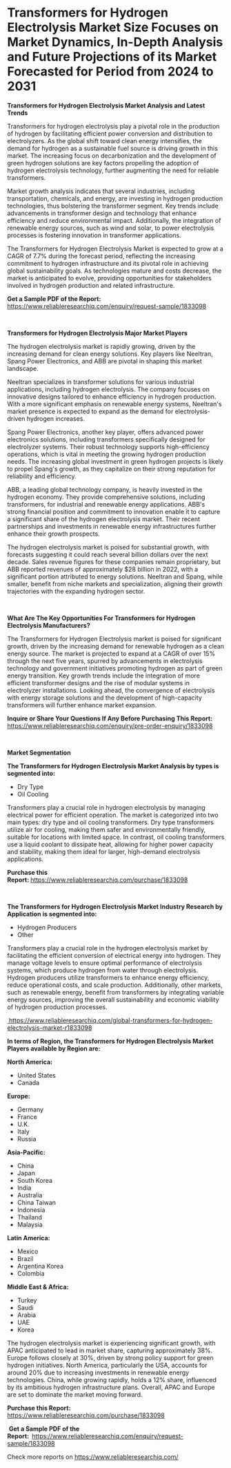 <p><h1>Transformers for Hydrogen Electrolysis Market Size Focuses on Market Dynamics, In-Depth Analysis and Future Projections of its Market Forecasted for Period from 2024 to 2031</h1></p><p><strong>Transformers for Hydrogen Electrolysis Market Analysis and Latest Trends</strong></p>
<p><p>Transformers for hydrogen electrolysis play a pivotal role in the production of hydrogen by facilitating efficient power conversion and distribution to electrolyzers. As the global shift toward clean energy intensifies, the demand for hydrogen as a sustainable fuel source is driving growth in this market. The increasing focus on decarbonization and the development of green hydrogen solutions are key factors propelling the adoption of hydrogen electrolysis technology, further augmenting the need for reliable transformers.</p><p>Market growth analysis indicates that several industries, including transportation, chemicals, and energy, are investing in hydrogen production technologies, thus bolstering the transformer segment. Key trends include advancements in transformer design and technology that enhance efficiency and reduce environmental impact. Additionally, the integration of renewable energy sources, such as wind and solar, to power electrolysis processes is fostering innovation in transformer applications.</p><p>The Transformers for Hydrogen Electrolysis Market is expected to grow at a CAGR of 7.7% during the forecast period, reflecting the increasing commitment to hydrogen infrastructure and its pivotal role in achieving global sustainability goals. As technologies mature and costs decrease, the market is anticipated to evolve, providing opportunities for stakeholders involved in hydrogen production and related infrastructure.</p></p>
<p><strong>Get a Sample PDF of the Report:&nbsp;</strong> <a href="https://www.reliableresearchiq.com/enquiry/request-sample/1833098?utm_campaign=103&utm_medium=2&utm_source=Github&utm_content=ia&utm_term=01012025&utm_id=transformers-for-hydrogen-electrolysis">https://www.reliableresearchiq.com/enquiry/request-sample/1833098</a></p>
<p>&nbsp;</p>
<p><strong>Transformers for Hydrogen Electrolysis Major Market Players</strong></p>
<p><p>The hydrogen electrolysis market is rapidly growing, driven by the increasing demand for clean energy solutions. Key players like Neeltran, Spang Power Electronics, and ABB are pivotal in shaping this market landscape.</p><p>Neeltran specializes in transformer solutions for various industrial applications, including hydrogen electrolysis. The company focuses on innovative designs tailored to enhance efficiency in hydrogen production. With a more significant emphasis on renewable energy systems, Neeltran's market presence is expected to expand as the demand for electrolysis-driven hydrogen increases. </p><p>Spang Power Electronics, another key player, offers advanced power electronics solutions, including transformers specifically designed for electrolyzer systems. Their robust technology supports high-efficiency operations, which is vital in meeting the growing hydrogen production needs. The increasing global investment in green hydrogen projects is likely to propel Spang's growth, as they capitalize on their strong reputation for reliability and efficiency.</p><p>ABB, a leading global technology company, is heavily invested in the hydrogen economy. They provide comprehensive solutions, including transformers, for industrial and renewable energy applications. ABB's strong financial position and commitment to innovation enable it to capture a significant share of the hydrogen electrolysis market. Their recent partnerships and investments in renewable energy infrastructures further enhance their growth prospects.</p><p>The hydrogen electrolysis market is poised for substantial growth, with forecasts suggesting it could reach several billion dollars over the next decade. Sales revenue figures for these companies remain proprietary, but ABB reported revenues of approximately $28 billion in 2022, with a significant portion attributed to energy solutions. Neeltran and Spang, while smaller, benefit from niche markets and specialization, aligning their growth trajectories with the expanding hydrogen sector.</p></p>
<p>&nbsp;</p>
<p><strong>What Are The Key Opportunities For Transformers for Hydrogen Electrolysis Manufacturers?</strong></p>
<p><p>The Transformers for Hydrogen Electrolysis market is poised for significant growth, driven by the increasing demand for renewable hydrogen as a clean energy source. The market is projected to expand at a CAGR of over 15% through the next five years, spurred by advancements in electrolysis technology and government initiatives promoting hydrogen as part of green energy transition. Key growth trends include the integration of more efficient transformer designs and the rise of modular systems in electrolyzer installations. Looking ahead, the convergence of electrolysis with energy storage solutions and the development of high-capacity transformers will further enhance market expansion.</p></p>
<p><strong>Inquire or Share Your Questions If Any Before Purchasing This Report:</strong> <a href="https://www.reliableresearchiq.com/enquiry/pre-order-enquiry/1833098?utm_campaign=103&utm_medium=2&utm_source=Github&utm_content=ia&utm_term=01012025&utm_id=transformers-for-hydrogen-electrolysis">https://www.reliableresearchiq.com/enquiry/pre-order-enquiry/1833098</a></p>
<p>&nbsp;</p>
<p><strong>Market Segmentation</strong></p>
<p><strong>The Transformers for Hydrogen Electrolysis Market Analysis by types is segmented into:</strong></p>
<p><ul><li>Dry Type</li><li>Oil Cooling</li></ul></p>
<p><p>Transformers play a crucial role in hydrogen electrolysis by managing electrical power for efficient operation. The market is categorized into two main types: dry type and oil cooling transformers. Dry type transformers utilize air for cooling, making them safer and environmentally friendly, suitable for locations with limited space. In contrast, oil cooling transformers use a liquid coolant to dissipate heat, allowing for higher power capacity and stability, making them ideal for larger, high-demand electrolysis applications.</p></p>
<p><strong>Purchase this Report:&nbsp;</strong><a href="https://www.reliableresearchiq.com/purchase/1833098?utm_campaign=103&utm_medium=2&utm_source=Github&utm_content=ia&utm_term=01012025&utm_id=transformers-for-hydrogen-electrolysis">https://www.reliableresearchiq.com/purchase/1833098</a></p>
<p>&nbsp;</p>
<p><strong>The Transformers for Hydrogen Electrolysis Market Industry Research by Application is segmented into:</strong></p>
<p><ul><li>Hydrogen Producers</li><li>Other</li></ul></p>
<p><p>Transformers play a crucial role in the hydrogen electrolysis market by facilitating the efficient conversion of electrical energy into hydrogen. They manage voltage levels to ensure optimal performance of electrolysis systems, which produce hydrogen from water through electrolysis. Hydrogen producers utilize transformers to enhance energy efficiency, reduce operational costs, and scale production. Additionally, other markets, such as renewable energy, benefit from transformers by integrating variable energy sources, improving the overall sustainability and economic viability of hydrogen production processes.</p></p>
<p><a href="https://www.reliableresearchiq.com/global-transformers-for-hydrogen-electrolysis-market-r1833098?utm_campaign=103&utm_medium=2&utm_source=Github&utm_content=ia&utm_term=01012025&utm_id=transformers-for-hydrogen-electrolysis">&nbsp;https://www.reliableresearchiq.com/global-transformers-for-hydrogen-electrolysis-market-r1833098</a></p>
<p><strong>In terms of Region, the Transformers for Hydrogen Electrolysis Market Players available by Region are:</strong></p>
<p>
    <p> <strong> North America: </strong>
        <ul>
            <li>United States</li>
            <li>Canada</li>
        </ul>
        </p> 
    <p> <strong> Europe: </strong>
        <ul>
            <li>Germany</li>
            <li>France</li>
            <li>U.K.</li>
            <li>Italy</li>
            <li>Russia</li>
        </ul>
        </p> 
    <p> <strong> Asia-Pacific: </strong>
        <ul>
            <li>China</li>
            <li>Japan</li>
            <li>South Korea</li>
            <li>India</li>
            <li>Australia</li>
            <li>China Taiwan</li>
            <li>Indonesia</li>
            <li>Thailand</li>
            <li>Malaysia</li>
        </ul>
        </p> 
    <p> <strong> Latin America: </strong>
        <ul>
            <li>Mexico</li>
            <li>Brazil</li>
            <li>Argentina Korea</li>
            <li>Colombia</li>
        </ul>
        </p> 
    <p> <strong> Middle East & Africa: </strong>
        <ul>
            <li>Turkey</li>
            <li>Saudi</li>
            <li>Arabia</li>
            <li>UAE</li>
            <li>Korea</li>
        </ul>
    </p>
    </p>
<p><p>The hydrogen electrolysis market is experiencing significant growth, with APAC anticipated to lead in market share, capturing approximately 38%. Europe follows closely at 30%, driven by strong policy support for green hydrogen initiatives. North America, particularly the USA, accounts for around 20% due to increasing investments in renewable energy technologies. China, while growing rapidly, holds a 12% share, influenced by its ambitious hydrogen infrastructure plans. Overall, APAC and Europe are set to dominate the market moving forward.</p></p>
<p><strong>Purchase this Report: </strong><a href="https://www.reliableresearchiq.com/purchase/1833098?utm_campaign=103&utm_medium=2&utm_source=Github&utm_content=ia&utm_term=01012025&utm_id=transformers-for-hydrogen-electrolysis">https://www.reliableresearchiq.com/purchase/1833098</a></p>
<p>&nbsp;<strong>Get a Sample PDF of the Report:&nbsp;&nbsp;</strong><a href="https://www.reliableresearchiq.com/enquiry/request-sample/1833098?utm_campaign=103&utm_medium=2&utm_source=Github&utm_content=ia&utm_term=01012025&utm_id=transformers-for-hydrogen-electrolysis">https://www.reliableresearchiq.com/enquiry/request-sample/1833098</a></p>
<p><strong></strong></p>
<p>Check more reports on <a href="https://www.reliableresearchiq.com/?utm_campaign=103&utm_medium=2&utm_source=Github&utm_content=ia&utm_term=01012025&utm_id=transformers-for-hydrogen-electrolysis">https://www.reliableresearchiq.com/</a></p>